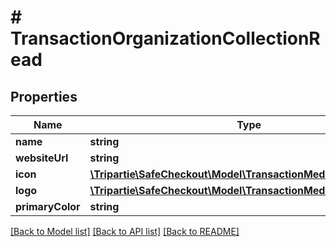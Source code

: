 # # TransactionOrganizationCollectionRead

## Properties

Name | Type | Description | Notes
------------ | ------------- | ------------- | -------------
**name** | **string** |  | [optional]
**websiteUrl** | **string** |  | [optional]
**icon** | [**\Tripartie\SafeCheckout\Model\TransactionMediaCollectionRead**](TransactionMediaCollectionRead.md) |  | [optional]
**logo** | [**\Tripartie\SafeCheckout\Model\TransactionMediaCollectionRead**](TransactionMediaCollectionRead.md) |  | [optional]
**primaryColor** | **string** |  | [optional]

[[Back to Model list]](../../README.md#models) [[Back to API list]](../../README.md#endpoints) [[Back to README]](../../README.md)
